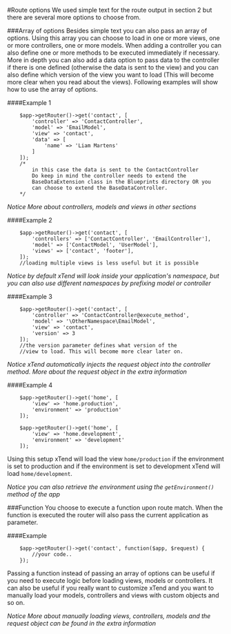 #Route options
We used simple text for the route output in section 2 but there are several more
options to choose from.

###Array of options
Besides simple text you can also pass an array of options. Using this array you can choose to load in one or more views, one or more controllers, one or more models. When adding a controller you can also define one or more methods to be executed immediately if necessary. More in depth you can also add a data option to pass data to the controller if there is one defined (otherwise the data is sent to the view) and you can also define which version of the view you want to load (This will become more clear when you read about the views). Following examples will show how to use the array of options.

####Example 1
```
    $app->getRouter()->get('contact', [
        'controller' => 'ContactController',
        'model' => 'EmailModel',
        'view' => 'contact',
        'data' => [
            'name' => 'Liam Martens'
        ]
    ]);
    /*
        in this case the data is sent to the ContactController
        Do keep in mind the controller needs to extend the
        BaseDataExtension class in the Blueprints directory OR you
        can choose to extend the BaseDataController.
    */
```
*Notice More about controllers, models and views in other sections*

####Example 2
```
    $app->getRouter()->get('contact', [
        'controllers' => ['ContactController', 'EmailController'],
        'model' => ['ContactModel', 'UserModel'],
        'views' => ['contact', 'footer'],
    ]);
    //loading multiple views is less useful but it is possible
```

*Notice by default xTend will look inside your application's namespace, but you can also use different namespaces by prefixing model or controller*

####Example 3
```
    $app->getRouter()->get('contact', [
        'controller' => 'ContactController@execute_method',
        'model' => '\OtherNamespace\EmailModel',
        'view' => 'contact',
        'version' => 3
    ]);
    //the version parameter defines what version of the
    //view to load. This will become more clear later on.
```

*Notice xTend automatically injects the request object into the controller method. More about the request object in the extra information*

####Example 4
```
    $app->getRouter()->get('home', [
        'view' => 'home.production',
        'environment' => 'production'
    ]);

    $app->getRouter()->get('home', [
        'view' => 'home.development',
        'environment' => 'development'
    ]);
```

Using this setup xTend will load the view `home/production` if the environment is set to production
and if the environment is set to development xTend will load `home/development`.

*Notice you can also retrieve the environment using the `getEnvironment()` method of the app*

###Function
You choose to execute a function upon route match. When the function is executed the router will also pass the current application as parameter.

####Example

```
    $app->getRouter()->get('contact', function($app, $request) {
        //your code..
    });
```

Passing a function instead of passing an array of options can be useful if you need to execute logic before loading views, models or controllers. It can also be useful if you really want to customize xTend and you want to manually load your models, controllers and views with custom objects and so on.

*Notice More about manually loading views, controllers, models and the request object can be found in the extra information*
